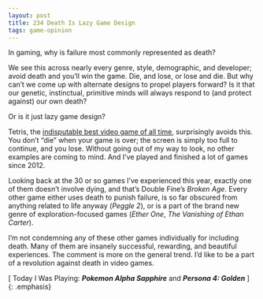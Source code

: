 ```yaml
---
layout: post
title: 234 Death Is Lazy Game Design
tags: game-opinion
---
```

In gaming, why is failure most commonly represented as death?

We see this across nearly every genre, style, demographic, and developer; avoid death and you’ll win the game.  Die, and lose, or lose and die.  But why can’t we come up with alternate designs to propel players forward?  Is it that our genetic, instinctual, primitive minds will always respond to (and protect against) our own death?

Or is it just lazy game design?

Tetris, the [indisputable best video game of all time](http://5by5.tv/dlc/12), surprisingly avoids this.  You don’t “die” when your game is over; the screen is simply too full to continue, and you lose.  Without going out of my way to look, no other examples are coming to mind.  And I’ve played and finished a lot of games since 2012.

Looking back at the 30 or so games I’ve experienced this year, exactly one of them doesn’t involve dying, and that’s Double Fine’s *Broken Age*.  Every other game either uses death to punish failure, is so far obscured from anything related to life anyway (*Peggle 2*), or is a part of the brand new genre of exploration-focused games (*Ether One*, *The Vanishing of Ethan Carter*).

I’m not condemning any of these other games individually for including death.  Many of them are insanely successful, rewarding, and beautiful experiences.  The comment is more on the general trend.  I’d like to be a part of a revolution against death in video games.

[ Today I Was Playing: ***Pokemon Alpha Sapphire*** and ***Persona 4: Golden*** ]
{: .emphasis}

